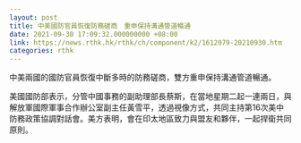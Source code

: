```yaml
---
layout: post
title: 中美國防官員恢復防務磋商　重申保持溝通管道暢通
date: 2021-09-30 17:09:32.000000000 +08:00
link: https://news.rthk.hk/rthk/ch/component/k2/1612979-20210930.htm
categories: rthk
---
```


中美兩國的國防官員恢復中斷多時的防務磋商，雙方重申保持溝通管道暢通。

美國國防部表示，分管中國事務的副助理部長蔡斯，在當地星期二起一連兩日，與解放軍國際軍事合作辦公室副主任黃雪平，透過視像方式，共同主持第16次美中防務政策協調對話會。美方表明，會在印太地區致力與盟友和夥伴，一起捍衛共同原則。
